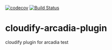 [![codecov](https://codecov.io/gh/SINTEF-9012/cloudify-arcadia-plugin/branch/master/graph/badge.svg)](https://codecov.io/gh/SINTEF-9012/cloudify-arcadia-plugin)
[![Build Status](https://travis-ci.org/SINTEF-9012/cloudify-arcadia-plugin.svg?branch=master)](https://travis-ci.org/SINTEF-9012/cloudify-arcadia-plugin)

# cloudify-arcadia-plugin
cloudify plugin for arcadia test
